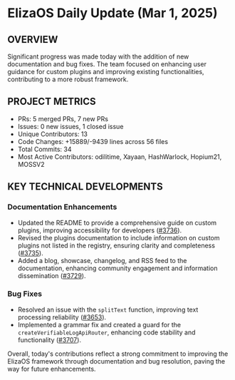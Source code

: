 # ElizaOS Daily Update (Mar 1, 2025)

## OVERVIEW 
Significant progress was made today with the addition of new documentation and bug fixes. The team focused on enhancing user guidance for custom plugins and improving existing functionalities, contributing to a more robust framework.

## PROJECT METRICS
- PRs: 5 merged PRs, 7 new PRs
- Issues: 0 new issues, 1 closed issue
- Unique Contributors: 13
- Code Changes: +15889/-9439 lines across 56 files
- Total Commits: 34
- Most Active Contributors: odilitime, Xayaan, HashWarlock, Hopium21, MOSSV2

## KEY TECHNICAL DEVELOPMENTS

### Documentation Enhancements
- Updated the README to provide a comprehensive guide on custom plugins, improving accessibility for developers ([#3736](https://github.com/elizaos/eliza/pull/3736)).
- Revised the plugins documentation to include information on custom plugins not listed in the registry, ensuring clarity and completeness ([#3735](https://github.com/elizaos/eliza/pull/3735)).
- Added a blog, showcase, changelog, and RSS feed to the documentation, enhancing community engagement and information dissemination ([#3729](https://github.com/elizaos/eliza/pull/3729)).

### Bug Fixes
- Resolved an issue with the `splitText` function, improving text processing reliability ([#3653](https://github.com/elizaos/eliza/pull/3653)).
- Implemented a grammar fix and created a guard for the `createVerifiableLogApiRouter`, enhancing code stability and functionality ([#3707](https://github.com/elizaos/eliza/pull/3707)). 

Overall, today's contributions reflect a strong commitment to improving the ElizaOS framework through documentation and bug resolution, paving the way for future enhancements.